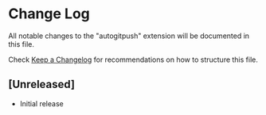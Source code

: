 # Change Log

All notable changes to the "autogitpush" extension will be documented in this file.

Check [Keep a Changelog](http://keepachangelog.com/) for recommendations on how to structure this file.

## [Unreleased]

- Initial release